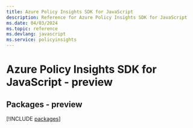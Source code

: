 ```yaml
---
title: Azure Policy Insights SDK for JavaScript
description: Reference for Azure Policy Insights SDK for JavaScript
ms.date: 04/03/2024
ms.topic: reference
ms.devlang: javascript
ms.service: policyinsights
---
```

# Azure Policy Insights SDK for JavaScript - preview
## Packages - preview
[!INCLUDE [packages](policy-insights-index.md)]
